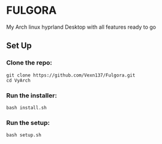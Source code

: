 # FULGORA
My Arch linux hyprland Desktop with all features ready to go

## Set Up

### Clone the repo:
```
git clone https://github.com/Vexn137/Fulgora.git
cd VyArch
```
### Run the installer:
```
bash install.sh
```

### Run the setup:
```
bash setup.sh
```
